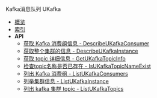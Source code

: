 <div class="sidebar_title icon__ukafka">Kafka消息队列 UKafka</div>

- [概览](api/ukafka-api/README.md)
- [索引](api/ukafka-api/index.md)
- **API**
    - [获取 Kafka 消费组信息 - DescribeUKafkaConsumer](api/ukafka-api/describe_ukafka_consumer)
    - [获取整个集群的信息 - DescribeUKafkaInstance](api/ukafka-api/describe_ukafka_instance)
    - [获取 topic 详细信息 - GetUKafkaTopicInfo](api/ukafka-api/get_ukafka_topic_info)
    - [检查topic名称是否已存在 - IsUKafkaTopicNameExist](api/ukafka-api/is_ukafka_topic_name_exist)
    - [列出 Kafka 消费组 - ListUKafkaConsumers](api/ukafka-api/list_ukafka_consumers)
    - [列举集群信息 - ListUKafkaInstance](api/ukafka-api/list_ukafka_instance)
    - [列出 kafka 集群 topic   - ListUKafkaTopics](api/ukafka-api/list_ukafka_topics)
